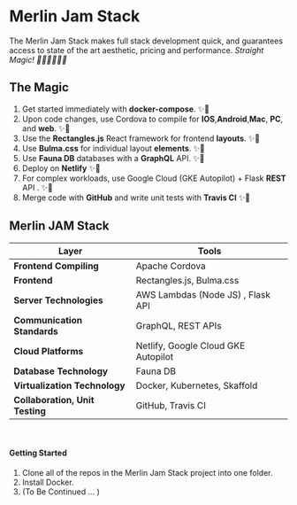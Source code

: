 # Merlin Jam Stack

The Merlin Jam Stack makes full stack development quick, and guarantees access to state of the art aesthetic, pricing and performance.  *Straight Magic! 🧙‍♂️🧙‍♂️🧙‍♂️*



## The Magic

1.  Get started immediately with **docker-compose**. ✨💨
2. Upon code changes, use Cordova to compile for **IOS**,**Android**,**Mac**, **PC**, and **web**. ✨💨
3. Use the **Rectangles.js** React framework for frontend **layouts**. ✨💨
4. Use **Bulma.css** for individual layout **elements**. ✨💨
5. Use **Fauna DB** databases with a **GraphQL** API. ✨💨
6. Deploy on **Netlify** ✨💨
7. For complex workloads, use Google Cloud (GKE Autopilot) + Flask **REST** API . ✨💨
8. Merge code with **GitHub** and write unit tests with **Travis CI** ✨💨



## Merlin JAM Stack

| Layer                           | Tools                               |
| ------------------------------- | ----------------------------------- |
| **Frontend Compiling**          | Apache Cordova                      |
| **Frontend**                    | Rectangles.js, Bulma.css            |
| **Server Technologies**         | AWS Lambdas (Node JS) , Flask API   |
| **Communication Standards**     | GraphQL, REST APIs                  |
| **Cloud Platforms**             | Netlify, Google Cloud GKE Autopilot |
| **Database Technology**         | Fauna DB                            |
| **Virtualization Technology**   | Docker, Kubernetes, Skaffold        |
| **Collaboration, Unit Testing** | GitHub, Travis CI                   |

<br>


#### Getting Started

1. Clone all of the repos in the Merlin Jam Stack project into one folder.
2. Install Docker.
3. (To Be Continued ... )